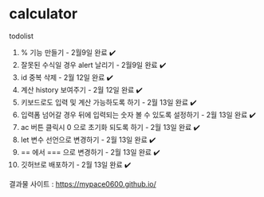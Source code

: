 # calculator

todolist
1. % 기능 만들기 - 2월9일 완료 ✔️
2. 잘못된 수식일 경우 alert 날리기 - 2월9일 완료 ✔️
3. id 중복 삭제 - 2월 12일 완료 ✔️
4. 계산 history 보여주기 - 2월 12일 완료 ✔️
5. 키보드로도 입력 및 계산 가능하도록 하기 - 2월 13일 완료 ✔️
6. 입력폼 넘어갈 경우 뒤에 입력되는 숫자 볼 수 있도록 설정하기 - 2월 13일 완료 ✔️
7. ac 버튼 클릭시 0 으로 초기화 되도록 하기 - 2월 13일 완료 ✔️
8. let 변수 선언으로 변경하기 - 2월 13일 완료 ✔️
9. == 에서 === 으로 변경하기 - 2월 13일 완료 ✔️
10. 깃허브로 배포하기 - 2월 13일 완료 ✔️

결과물 사이트 : https://mypace0600.github.io/
